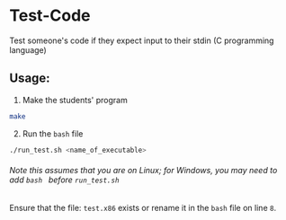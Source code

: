 # Test-Code
Test someone's code if they expect input to their stdin (C programming language)

## Usage:
1. Make the students' program

```bash
make
```

2. Run the `bash` file

```bash
./run_test.sh <name_of_executable>
```

###### Note this assumes that you are on Linux; for Windows, you may need to add `bash ` before `run_test.sh`

Ensure that the file: `test.x86` exists or rename it in the `bash` file on line `8`.
